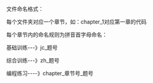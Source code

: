 文件命名格式：

每个文件夹对应一个章节，如：chapter_1对应第一章的代码

每个章节内的命名规则为拼音首字母命名：

基础训练---》jc\_题号

综合训练---》zh\_题号

编程练习----》chapter\_章节号\_题号